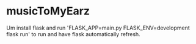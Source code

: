 # musicToMyEarz
Um install flask and run 'FLASK_APP=main.py FLASK_ENV=development flask run' to run and have flask automatically refresh. 